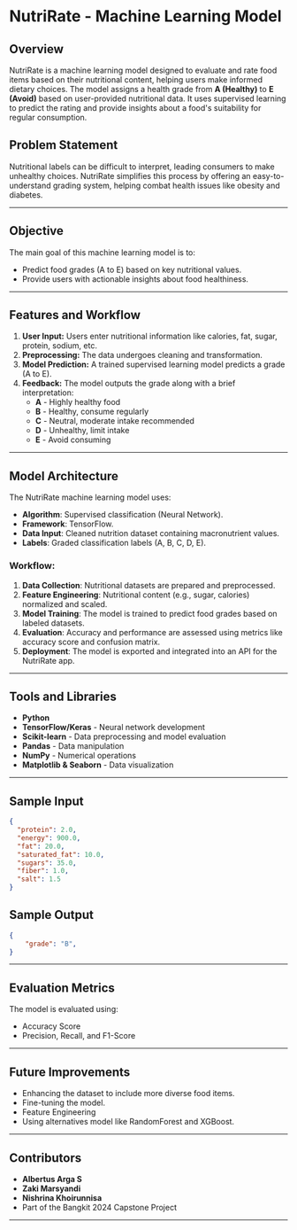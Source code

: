# NutriRate - Machine Learning Model

## Overview
NutriRate is a machine learning model designed to evaluate and rate food items based on their nutritional content, helping users make informed dietary choices. The model assigns a health grade from **A (Healthy)** to **E (Avoid)** based on user-provided nutritional data. It uses supervised learning to predict the rating and provide insights about a food's suitability for regular consumption.

## Problem Statement
Nutritional labels can be difficult to interpret, leading consumers to make unhealthy choices. NutriRate simplifies this process by offering an easy-to-understand grading system, helping combat health issues like obesity and diabetes.

---

## Objective
The main goal of this machine learning model is to:
- Predict food grades (A to E) based on key nutritional values.
- Provide users with actionable insights about food healthiness.

---

## Features and Workflow
1. **User Input:** Users enter nutritional information like calories, fat, sugar, protein, sodium, etc.
2. **Preprocessing:** The data undergoes cleaning and transformation.
3. **Model Prediction:** A trained supervised learning model predicts a grade (A to E).
4. **Feedback:** The model outputs the grade along with a brief interpretation:
   - **A** - Highly healthy food
   - **B** - Healthy, consume regularly
   - **C** - Neutral, moderate intake recommended
   - **D** - Unhealthy, limit intake
   - **E** - Avoid consuming

---

## Model Architecture
The NutriRate machine learning model uses:
- **Algorithm**: Supervised classification (Neural Network).
- **Framework**: TensorFlow.
- **Data Input**: Cleaned nutrition dataset containing macronutrient values.
- **Labels**: Graded classification labels (A, B, C, D, E).

### Workflow:
1. **Data Collection**: Nutritional datasets are prepared and preprocessed.
2. **Feature Engineering**: Nutritional content (e.g., sugar, calories) normalized and scaled.
3. **Model Training**: The model is trained to predict food grades based on labeled datasets.
4. **Evaluation**: Accuracy and performance are assessed using metrics like accuracy score and confusion matrix.
5. **Deployment**: The model is exported and integrated into an API for the NutriRate app.

---

## Tools and Libraries
- **Python**
- **TensorFlow/Keras** - Neural network development
- **Scikit-learn** - Data preprocessing and model evaluation
- **Pandas** - Data manipulation
- **NumPy** - Numerical operations
- **Matplotlib & Seaborn** - Data visualization

---

## Sample Input
```json
{
  "protein": 2.0,
  "energy": 900.0,
  "fat": 20.0,
  "saturated_fat": 10.0,
  "sugars": 35.0,
  "fiber": 1.0,
  "salt": 1.5
}
```

## Sample Output
```json
{
    "grade": "B",
}
```

---

## Evaluation Metrics
The model is evaluated using:
- Accuracy Score
- Precision, Recall, and F1-Score
---

## Future Improvements
- Enhancing the dataset to include more diverse food items.
- Fine-tuning the model.
- Feature Engineering
- Using alternatives model like RandomForest and XGBoost.

---

## Contributors
- **Albertus Arga S**
- **Zaki Marsyandi**
- **Nishrina Khoirunnisa**
- Part of the Bangkit 2024 Capstone Project

---
